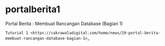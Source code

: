 # portalberita1
Portal Berita : Membuat Rancangan Database (Bagian 1)

`Tutorial 1 <https://cakrawaladigital.com/home/news/29-portal-berita-membuat-rancangan-database-bagian-1>`_
